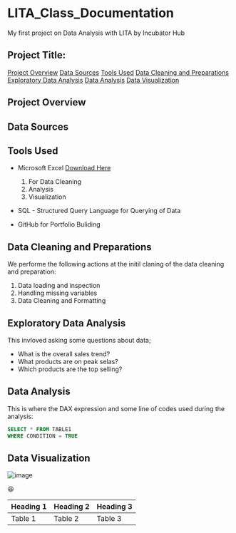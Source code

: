 # LITA_Class_Documentation

My first project on Data Analysis with LITA by Incubator Hub

## Project Title:
[Project Overview](project-overview)
[Data Sources](data-sources)
[Tools Used](tools-used)
[Data Cleaning and Preparations](data-cleaning-preparations)
[Exploratory Data Analysis](exploratory-data-analysis)
[Data Analysis](data-analysis)
[Data Visualization](data-visualization)
## Project Overview

## Data Sources

## Tools Used
- Microsoft Excel [Download Here](https://www.microsoft.com)
  1. For  Data Cleaning
  2. Analysis
  3. Visualization
  
- SQL - Structured Query Language for Querying of Data
- GitHub for Portfolio Buliding

## Data Cleaning and Preparations
We performe the following actions at the initil claning of the data cleaning and preparation:

1. Data loading and inspection
2.  Handling missing variables
3.  Data Cleaning and Formatting
   
## Exploratory Data Analysis
This invloved asking some questions about data;
- What is the overall sales trend?
- What products are on peak selas?
- Which products are the top selling?

## Data Analysis
This is where the DAX expression and some line of codes used during the analysis:

```SQL
SELECT * FROM TABLE1
WHERE CONDITION = TRUE
```

## Data Visualization

![image](https://github.com/user-attachments/assets/69320f96-3381-4b26-93b9-3b5e31d7773e)

😆

|Heading 1|Heading 2|Heading 3|
|-------|---------|---------|
|Table 1|Table 2|Table 3|
